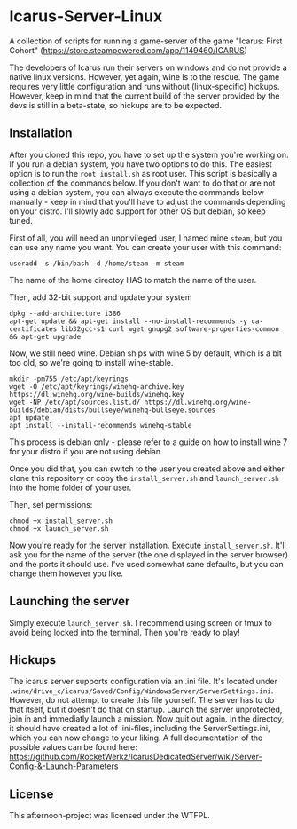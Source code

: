 # Icarus-Server-Linux
A collection of scripts for running a game-server of the game "Icarus: First Cohort" (https://store.steampowered.com/app/1149460/ICARUS)

The developers of Icarus run their servers on windows and do not provide a native linux versions. However, yet again, wine is to the rescue. The game requires very little configuration and runs without (linux-specific) hickups. However, keep in mind that the current build of the server provided by the devs is still in a beta-state, so hickups are to be expected.

## Installation

After you cloned this repo, you have to set up the system you're working on. If you run a debian system, you have two options to do this. The easiest option is to run the `root_install.sh` as root user. This script is basically a collection of the commands below. If you don't want to do that or are not using a debian system, you can always execute the commands below manually - keep in mind that you'll have to adjust the commands depending on your distro. I'll slowly add support for other OS but debian, so keep tuned.

First of all, you will need an unprivileged user, I named mine `steam`, but you can use any name you want. You can create your user with this command:

```
useradd -s /bin/bash -d /home/steam -m steam
```

The name of the home directoy HAS to match the name of the user.

Then, add 32-bit support and update your system

```
dpkg --add-architecture i386
apt-get update && apt-get install --no-install-recommends -y ca-certificates lib32gcc-s1 curl wget gnupg2 software-properties-common && apt-get upgrade
```

Now, we still need wine. Debian ships with wine 5 by default, which is a bit too old, so we're going to install wine-stable.

```
mkdir -pm755 /etc/apt/keyrings
wget -O /etc/apt/keyrings/winehq-archive.key https://dl.winehq.org/wine-builds/winehq.key
wget -NP /etc/apt/sources.list.d/ https://dl.winehq.org/wine-builds/debian/dists/bullseye/winehq-bullseye.sources
apt update
apt install --install-recommends winehq-stable
```

This process is debian only - please refer to a guide on how to install wine 7 for your distro if you are not using debian.

Once you did that, you can switch to the user you created above and either clone this repository or copy the `install_server.sh` and `launch_server.sh` into the home folder of your user.

Then, set permissions:

```
chmod +x install_server.sh
chmod +x launch_server.sh
```

Now you're ready for the server installation. Execute `install_server.sh`. It'll ask you for the name of the server (the one displayed in the server browser) and the ports it should use. I've used somewhat sane defaults, but you can change them however you like.

## Launching the server

Simply execute `launch_server.sh`. I recommend using screen or tmux to avoid being locked into the terminal. Then you're ready to play!

## Hickups

The icarus server supports configuration via an .ini file. It's located under `.wine/drive_c/icarus/Saved/Config/WindowsServer/ServerSettings.ini`. However, do not attempt to create this file yourself. The server has to do that itself, but it doesn't do that on startup. Launch the server unprotected, join in and immediatly launch a mission. Now quit out again. In the directoy, it should have created a lot of .ini-files, including the ServerSettings.ini, which you can now change to your liking. A full documentation of the possible values can be found here: https://github.com/RocketWerkz/IcarusDedicatedServer/wiki/Server-Config-&-Launch-Parameters

## License

This afternoon-project was licensed under the WTFPL.
